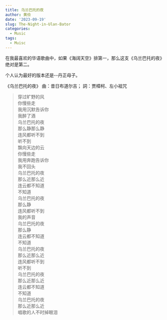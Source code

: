 ```yaml
---
title: 乌兰巴托的夜
author: 黄俭
date: '2023-09-19'
slug: The-Night-in-Ulan-Bator
categories:
  - Music
tags:
  - Muisc
---
```


在我最喜欢的华语歌曲中，如果《海阔天空》排第一，那么这支《乌兰巴托的夜》绝对是第二。

个人认为最好的版本还是--丹正母子。

《乌兰巴托的夜》 曲：昔日布道尔吉；    詞：贾樟柯、左小祖咒

>穿过旷野的风  
你慢些走  
我用沉默告诉你  
我醉了酒  
乌兰巴托的夜  
那么静那么静  
连风都听不到  
听不到  
飘向天边的云  
你慢些走  
我用奔跑告诉你  
我不回头  
乌兰巴托的夜  
那么近那么近  
连云都不知道  
不知道  
乌兰巴托的夜  
那么静  
连风都听不到  
我的声音  
乌兰巴托的夜  
那么静  
连云都不知道  
不知道  
乌兰巴托的夜  
那么近那么近  
连风都听不到  
听不到  
乌兰巴托的夜  
那么近那么近  
连云都不知道  
不知道  
乌兰巴托的夜  
那么近那么近  
唱歌的人不时掉眼泪  
